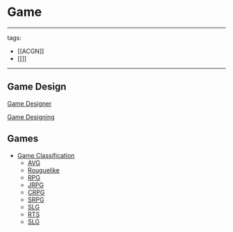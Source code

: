 # Game

---
tags:
  - [[ACGN]]
  - [[]]
---



## Game Design

[Game Designer](./Game%20Designer/)

[Game Designing](./Game%20Designing/)


## Games
* [Game Classification](./Game%20Classification/)
  * [AVG](./AVG/)
  * [Rouguelike](./Rouguelike/)
  * [RPG](./RPG/)
  * [JRPG](./JRPG/)
  * [CRPG](./CRPG/)
  * [SRPG](./SRPG/)
  * [SLG](./SLG/)
  * [RTS](./RTS/)
  * [SLG](./SLG/)




